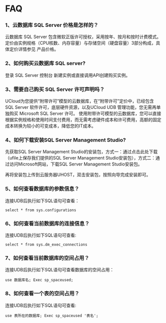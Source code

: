 # FAQ

### 1、云数据库 SQL Server 价格是怎样的？

云数据库 SQL Server 包含微软正版许可授权，采用按年、按月和按时计费模式。
定价由实例规格（CPU核数、内存容量）与存储空间（硬盘容量）3部分构成，具体定价详情参见 产品价格。

### 2、如何购买云数据库 SQL server?

登录 SQL Server 控制台 新建实例或直接调用API创建购买实例。

### 3、需要自己购买 SQL Server 许可声明吗？

UCloud为您提供“附带许可”模型的云数据库，在“附带许可”定价中，已经包含 SQL Server 软件许可，底层硬件资源，以及UCloud UDB 管理功能，您无需再单独购买 Microsoft SQL Server 许可。
使用附带许可模型的云数据库，您可以直接根据实例规格和使用时间支付费用，而无需考虑硬件成本和许可费用，高额的固定成本转换为较小的可变成本，降低您的IT成本。

### 4、如何下载安装SQL Server Management Studio?

先获取SQL Server Management Studio的安装包，方式一：通过点击此处下载（ufile上保存我们提供的SQL Server Management Studio安装包），方式二：通过访问Microsoft网站，下载SQL Server Management Studio安装包。

再将安装包上传到云服务器UHOST，双击安装包，按照向导完成安装即可。


### 5、如何查看数据库的参数信息？ 

连接UDB后执行如下SQL语句可查看：
```
select * from sys.configurations
```

### 6、如何查看当前数据库的连接信息？ 

连接UDB后执行如下SQL语句可查看:

`select * from sys.dm_exec_connections`

### 7、如何查看当前数据库的空间占用？ 

连接UDB后执行如下SQL语句可查看数据库的空间占用：

`use 数据库名; Exec sp_spaceused;`

### 8、如何查看一个表的空间占用？ 

连接UDB后执行如下SQL语句可查看:

`use 表所在的数据库; Exec sp_spaceused '表名';`
